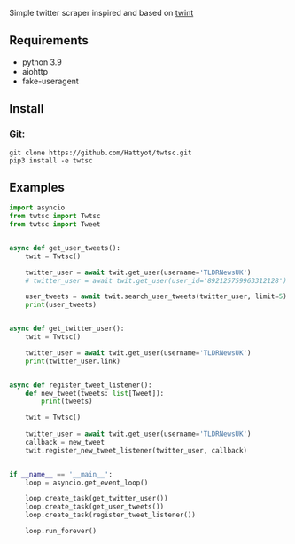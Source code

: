 Simple twitter scraper inspired and based on [twint](https://github.com/twintproject/twint)

## Requirements
* python 3.9
* aiohttp
* fake-useragent

## Install
### Git:
```
git clone https://github.com/Hattyot/twtsc.git
pip3 install -e twtsc
```
## Examples
```python
import asyncio
from twtsc import Twtsc
from twtsc import Tweet


async def get_user_tweets():
    twit = Twtsc()

    twitter_user = await twit.get_user(username='TLDRNewsUK')
    # twitter_user = await twit.get_user(user_id='892125759963312128')

    user_tweets = await twit.search_user_tweets(twitter_user, limit=5)
    print(user_tweets)


async def get_twitter_user():
    twit = Twtsc()

    twitter_user = await twit.get_user(username='TLDRNewsUK')
    print(twitter_user.link)


async def register_tweet_listener():
    def new_tweet(tweets: list[Tweet]):
        print(tweets)

    twit = Twtsc()
    
    twitter_user = await twit.get_user(username='TLDRNewsUK')
    callback = new_tweet
    twit.register_new_tweet_listener(twitter_user, callback)


if __name__ == '__main__':
    loop = asyncio.get_event_loop()

    loop.create_task(get_twitter_user())
    loop.create_task(get_user_tweets())
    loop.create_task(register_tweet_listener())

    loop.run_forever()

```